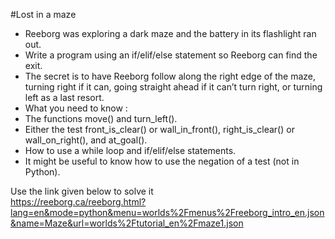#Lost in a maze
- Reeborg was exploring a dark maze and the battery in its flashlight ran out.
- Write a program using an if/elif/else statement so Reeborg can find the exit.
 - The secret is to have Reeborg follow along the right edge of the maze, turning right if it can, going straight ahead if it can’t turn right, or turning left as a last resort.
 - What you need to know :
 - The functions move() and turn_left().
 - Either the test front_is_clear() or wall_in_front(), right_is_clear() or wall_on_right(), and at_goal().
 - How to use a while loop and if/elif/else statements.
 - It might be useful to know how to use the negation of a test (not in Python).



Use the link given below to solve it                       
https://reeborg.ca/reeborg.html?lang=en&mode=python&menu=worlds%2Fmenus%2Freeborg_intro_en.json&name=Maze&url=worlds%2Ftutorial_en%2Fmaze1.json






 




